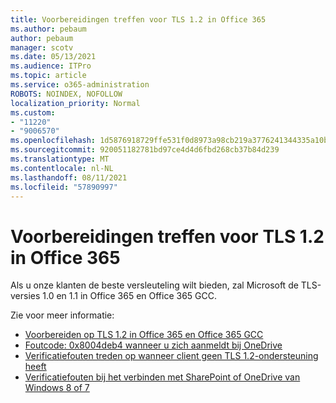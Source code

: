 ```yaml
---
title: Voorbereidingen treffen voor TLS 1.2 in Office 365
ms.author: pebaum
author: pebaum
manager: scotv
ms.date: 05/13/2021
ms.audience: ITPro
ms.topic: article
ms.service: o365-administration
ROBOTS: NOINDEX, NOFOLLOW
localization_priority: Normal
ms.custom:
- "11220"
- "9006570"
ms.openlocfilehash: 1d5876918729ffe531f0d8973a98cb219a3776241344335a10b4cde4d0775a99
ms.sourcegitcommit: 920051182781bd97ce4d4d6fbd268cb37b84d239
ms.translationtype: MT
ms.contentlocale: nl-NL
ms.lasthandoff: 08/11/2021
ms.locfileid: "57890997"
---
```

# <a name="preparing-for-tls-12-in-office-365"></a>Voorbereidingen treffen voor TLS 1.2 in Office 365

Als u onze klanten de beste versleuteling wilt bieden, zal Microsoft de TLS-versies 1.0 en 1.1 in Office 365 en Office 365 GCC. 

Zie voor meer informatie:

- [Voorbereiden op TLS 1.2 in Office 365 en Office 365 GCC](https://docs.microsoft.com/microsoft-365/compliance/prepare-tls-1.2-in-office-365)
- [Foutcode: 0x8004deb4 wanneer u zich aanmeldt bij OneDrive](https://support.microsoft.com/office/error-code-0x8004deb4-when-signing-in-to-onedrive-e8a8d97c-a87e-4dda-a67e-bae4fef05dcb)
- [Verificatiefouten treden op wanneer client geen TLS 1.2-ondersteuning heeft](https://docs.microsoft.com/sharepoint/troubleshoot/administration/authentication-errors-tls12-support)
- [Verificatiefouten bij het verbinden met SharePoint of OneDrive van Windows 8 of 7](https://docs.microsoft.com/sharepoint/troubleshoot/administration/authentication-errors-windows7)